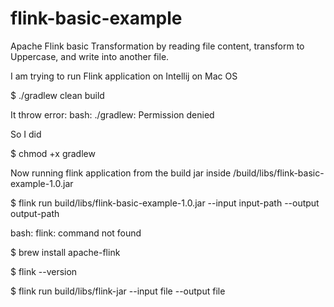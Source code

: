 # flink-basic-example
Apache Flink basic Transformation by reading file content, transform to Uppercase, and write into another file.

I am trying to run Flink application on Intellij on Mac OS

$ ./gradlew clean build

It throw error: bash: ./gradlew: Permission denied

So I did

$ chmod +x gradlew 


Now running flink application from the build jar inside /build/libs/flink-basic-example-1.0.jar

$ flink run build/libs/flink-basic-example-1.0.jar --input input-path --output output-path

bash: flink: command not found

$ brew install apache-flink

$ flink --version

$ flink run build/libs/flink-jar --input file --output file
